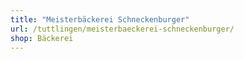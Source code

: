 ```yaml
---
title: "Meisterbäckerei Schneckenburger"
url: /tuttlingen/meisterbaeckerei-schneckenburger/
shop: Bäckerei
---
```

